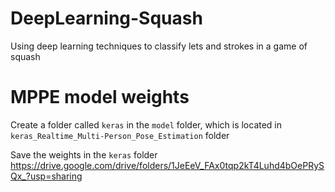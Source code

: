 # DeepLearning-Squash
Using deep learning techniques to classify lets and strokes in a game of squash

# MPPE model weights
Create a folder called `keras` in the `model` folder, which is located in `keras_Realtime_Multi-Person_Pose_Estimation` folder

Save the weights in the `keras` folder
https://drive.google.com/drive/folders/1JeEeV_FAx0tqp2kT4Luhd4bOePRySQx_?usp=sharing
